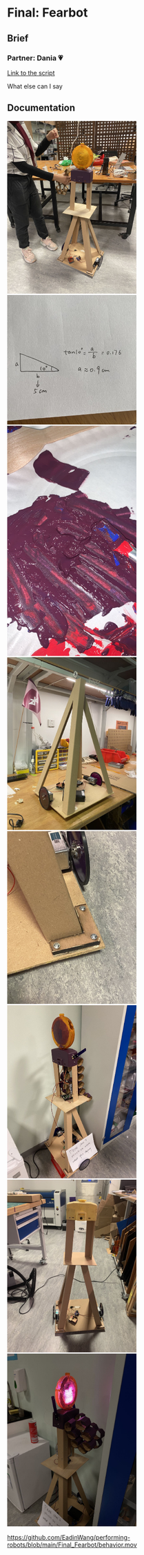 # Final: Fearbot 
## Brief
### Partner: Dania 💗
[Link to the script](https://docs.google.com/document/d/1mkKricQpY-A2F4YMmhfKIHN44LKA5xzdeJPMUYEpfcc/edit?usp=sharing/)

What else can I say

## Documentation
<img src="https://github.com/EadinWang/performing-robots/blob/eb276669fefa262b490c84ad8076389f2cdf3b80/Final_Fearbot/arm%20building.pic.jpg" width="300"/> <img src="https://github.com/EadinWang/performing-robots/blob/main/Final_Fearbot/math.pic.jpg" width="300"/><img src="https://github.com/EadinWang/performing-robots/blob/main/Final_Fearbot/paint.pic.jpg" width="300"/><img src="https://github.com/EadinWang/performing-robots/blob/main/Final_Fearbot/base1.pic.jpg" width="300"/><img src="https://github.com/EadinWang/performing-robots/blob/main/Final_Fearbot/basedetail.pic.jpg" width="300"/><img src="https://github.com/EadinWang/performing-robots/blob/main/Final_Fearbot/drying.pic.jpg" width="300"/><img src="https://github.com/EadinWang/performing-robots/blob/main/Final_Fearbot/primitivebody.pic.jpg" width="300"/><img src="https://github.com/EadinWang/performing-robots/blob/main/Final_Fearbot/servo%2Bneo.pic.jpg" width="300"/>


https://github.com/EadinWang/performing-robots/blob/main/Final_Fearbot/behavior.mov
